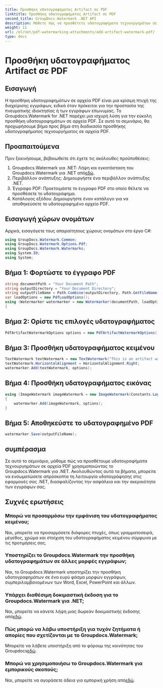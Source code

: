 ```yaml
---
title: Προσθήκη υδατογραφήματος Artifact σε PDF
linktitle: Προσθήκη υδατογραφήματος Artifact σε PDF
second_title: GroupDocs.Watermark .NET API
description: Μάθετε πώς να προσθέτετε υδατογραφήματα τεχνουργημάτων σε αρχεία PDF χωρίς κόπο χρησιμοποιώντας το Groupdocs.Watermark για .NET. Προστατέψτε τα έγγραφά σας με ευκολία.
weight: 11
url: /el/net/pdf-watermarking-attachments/add-artifact-watermark-pdf/
type: docs
---
```

# Προσθήκη υδατογραφήματος Artifact σε PDF

## Εισαγωγή
Η προσθήκη υδατογραφημάτων σε αρχεία PDF είναι μια κρίσιμη πτυχή της διαχείρισης εγγράφων, ειδικά όταν πρόκειται για την προστασία της πνευματικής ιδιοκτησίας ή των εγγράφων επωνυμίας. Το Groupdocs.Watermark for .NET παρέχει μια ισχυρή λύση για την εύκολη προσθήκη υδατογραφημάτων σε αρχεία PDF. Σε αυτό το σεμινάριο, θα προχωρήσουμε βήμα προς βήμα στη διαδικασία προσθήκης υδατογραφήματος τεχνουργήματος σε αρχεία PDF.
## Προαπαιτούμενα
Πριν ξεκινήσουμε, βεβαιωθείτε ότι έχετε τις ακόλουθες προϋποθέσεις:
1.  Groupdocs.Watermark για .NET: Λήψη και εγκατάσταση του Groupdocs.Watermark για .NET από[εδώ](https://releases.groupdocs.com/Watermark/net/).
2. Περιβάλλον ανάπτυξης: Δημιουργήστε ένα περιβάλλον ανάπτυξης .NET.
3. Έγγραφο PDF: Προετοιμάστε το έγγραφο PDF στο οποίο θέλετε να προσθέσετε το υδατογράφημα.
4. Κατάλογος εξόδου: Δημιουργήστε έναν κατάλογο για να αποθηκεύσετε το υδατογραφημένο αρχείο PDF.

## Εισαγωγή χώρων ονομάτων
Αρχικά, εισαγάγετε τους απαραίτητους χώρους ονομάτων στο έργο C#:
```csharp
using GroupDocs.Watermark.Common;
using GroupDocs.Watermark.Options.Pdf;
using GroupDocs.Watermark.Watermarks;
using System.IO;
using System;
```
## Βήμα 1: Φορτώστε το έγγραφο PDF
```csharp
string documentPath = "Your Document Path";
string outputDirectory = "Your Document Directory";
string outputFileName = Path.Combine(outputDirectory, Path.GetFileName(documentPath));
var loadOptions = new PdfLoadOptions();
using (Watermarker watermarker = new Watermarker(documentPath, loadOptions))
{
```
## Βήμα 2: Ορίστε τις επιλογές υδατογραφήματος
```csharp
PdfArtifactWatermarkOptions options = new PdfArtifactWatermarkOptions();
```
## Βήμα 3: Προσθήκη υδατογραφήματος κειμένου
```csharp
TextWatermark textWatermark = new TextWatermark("This is an artifact watermark", new Font("Arial", 8));
textWatermark.HorizontalAlignment = HorizontalAlignment.Right;
watermarker.Add(textWatermark, options);
```
## Βήμα 4: Προσθήκη υδατογραφήματος εικόνας
```csharp
using (ImageWatermark imageWatermark = new ImageWatermark(Constants.LogoBmp))
{
    watermarker.Add(imageWatermark, options);
}
```
## Βήμα 5: Αποθηκεύστε το υδατογραφημένο PDF
```csharp
watermarker.Save(outputFileName);
```

## συμπέρασμα
Σε αυτό το σεμινάριο, μάθαμε πώς να προσθέτουμε υδατογραφήματα τεχνουργημάτων σε αρχεία PDF χρησιμοποιώντας το Groupdocs.Watermark για .NET. Ακολουθώντας αυτά τα βήματα, μπορείτε να ενσωματώσετε απρόσκοπτα τη λειτουργία υδατογράφησης στις εφαρμογές σας .NET, διασφαλίζοντας την ασφάλεια και την ακεραιότητα των εγγράφων σας.
## Συχνές ερωτήσεις
### Μπορώ να προσαρμόσω την εμφάνιση του υδατογραφήματος κειμένου;
Ναι, μπορείτε να προσαρμόσετε διάφορες πτυχές, όπως γραμματοσειρά, μέγεθος, χρώμα και στοίχιση του υδατογραφήματος κειμένου σύμφωνα με τις προτιμήσεις σας.
### Υποστηρίζει το Groupdocs.Watermark την προσθήκη υδατογραφημάτων σε άλλες μορφές εγγράφων;
Ναι, το Groupdocs.Watermark υποστηρίζει την προσθήκη υδατογραφημάτων σε ένα ευρύ φάσμα μορφών εγγράφων, συμπεριλαμβανομένων των Word, Excel, PowerPoint και άλλων.
### Υπάρχει διαθέσιμη δοκιμαστική έκδοση για το Groupdocs.Watermark για .NET;
 Ναι, μπορείτε να κάνετε λήψη μιας δωρεάν δοκιμαστικής έκδοσης από[εδώ](https://releases.groupdocs.com/).
### Πώς μπορώ να λάβω υποστήριξη για τυχόν ζητήματα ή απορίες που σχετίζονται με το Groupdocs.Watermark;
 Μπορείτε να λάβετε υποστήριξη από το φόρουμ της κοινότητας του Groupdocs[εδώ](https://forum.groupdocs.com/c/watermark/19).
### Μπορώ να χρησιμοποιήσω το Groupdocs.Watermark για εμπορικούς σκοπούς;
Ναι, μπορείτε να αγοράσετε άδεια για εμπορική χρήση από[εδώ](https://purchase.groupdocs.com/buy).